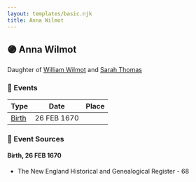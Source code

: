 ```yaml
---
layout: templates/basic.njk
title: Anna Wilmot
---
```

## 🟣 Anna Wilmot

Daughter of [William Wilmot](/people/4/47205976) and [Sarah Thomas](/people/2/28506175)

### 📆 Events

Type | Date | Place
------ | ------ | ------
[Birth](#event-cb541851-50ff-4789-b068-fb388405eb5c) | 26 FEB 1670 |

### 📰 Event Sources

#### <a id="event-cb541851-50ff-4789-b068-fb388405eb5c"></a> Birth, 26 FEB 1670
* The New England Historical and Genealogical Register  - 68